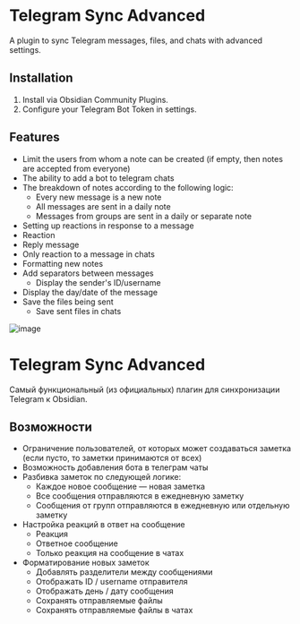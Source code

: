 # Telegram Sync Advanced

A plugin to sync Telegram messages, files, and chats with advanced settings.

## Installation
1. Install via Obsidian Community Plugins.
2. Configure your Telegram Bot Token in settings.

## Features
- Limit the users from whom a note can be created (if empty, then notes are accepted from everyone)
- The ability to add a bot to telegram chats
- The breakdown of notes according to the following logic:
    - Every new message is a new note
    - All messages are sent in a daily note
    - Messages from groups are sent in a daily or separate note
 - Setting up reactions in response to a message
- Reaction
- Reply message
- Only reaction to a message in chats
- Formatting new notes
- Add separators between messages
    - Display the sender's ID/username
- Display the day/date of the message
- Save the files being sent
    - Save sent files in chats

![image](https://github.com/user-attachments/assets/63616a3a-b580-48db-93f0-8e288da7433d)




# Telegram Sync Advanced 

Самый функциональный (из официальных) плагин для синхронизации Telegram к Obsidian.

## Возможности
- Ограничение пользователей, от которых может создаваться заметка (если пусто, то заметки принимаются от всех)
- Возможность добавления бота в телеграм чаты
- Разбивка заметок по следующей логике:
    - Каждое новое сообщение — новая заметка
    - Все сообщения отправляются в ежедневную заметку
    - Сообщения от групп отправляются в ежедневную или отдельную заметку
 - Настройка реакций в ответ на сообщение
    - Реакция
    - Ответное сообщение
    - Только реакция на сообщение в чатах
  - Форматирование новых заметок
    - Добавлять разделители между сообщениями
    - Отображать ID / username отправителя
    - Отображать день / дату сообщения
    - Сохранять отправляемые файлы
    - Сохранять отправляемые файлы в чатах
